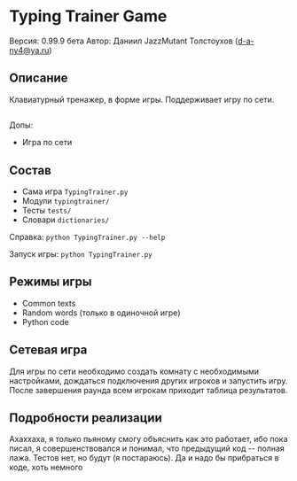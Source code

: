 # Typing Trainer Game
Версия: 0.99.9 бета
Автор: Даниил JazzMutant Толстоухов (d-a-ny4@ya.ru)

## Описание
Клавиатурный тренажер, в форме игры. Поддерживает игру по сети.

##
Допы: 
* Игра по сети

## Состав
* Сама игра `TypingTrainer.py`
* Модули `typingtrainer/` 
* Тесты `tests/`
* Словари `dictionaries/`

Справка: `python TypingTrainer.py --help`

Запуск игры: `python TypingTrainer.py`

## Режимы игры
* Common texts
* Random words (только в одиночной игре)
* Python code

## Сетевая игра
Для игры по сети необходимо создать комнату с необходимыми настройками, дождаться подключения других игроков и запустить игру. После завершения раунда всем игрокам приходит таблица результатов.

## Подробности реализации
Ахаххаха, я только пьяному смогу объяснить как это работает, ибо пока писал, я совершенствовался и понимал, что предыдущий код -- полная лажа. Тестов нет, но будут (я постараюсь). Да и надо бы прибраться в коде, хоть немного
